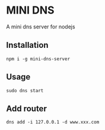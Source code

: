 MINI DNS
===

A mini dns server for nodejs

## Installation
	npm i -g mini-dns-server

## Usage

	sudo dns start

## Add router

	dns add -i 127.0.0.1 -d www.xxx.com